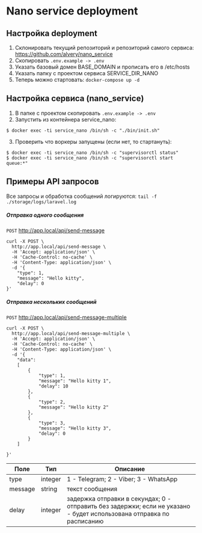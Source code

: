 # Nano service deployment


## Настройка deployment

1. Склонировать текущий репозиторий и репозиторий самого сервиса: https://github.com/alvery/nano_service
2. Скопировать `.env.example -> .env`
3. Указать базовый домен BASE_DOMAIN и прописать его в /etc/hosts
4. Указать папку с проектом сервиса SERVICE_DIR_NANO
5. Теперь можно стартовать: `docker-compose up -d`

## Настройка сервиса (nano_service)

1. В папке с проектом скопировать `.env.example -> .env`
2. Запустить из контейнера service_nano:

```
$ docker exec -ti service_nano /bin/sh -c "./bin/init.sh"

```

3. Проверить что воркеры запущены (если нет, то стартануть):

```
$ docker exec -ti service_nano /bin/sh -c "supervisorctl status"
$ docker exec -ti service_nano /bin/sh -c "supervisorctl start queue:*"
```

## Примеры API запросов

Все запросы и обработка сообщений логируются: `tail -f ./storage/logs/laravel.log`

##### Отправка одного сообщения
`POST`  http://app.local/api/send-message

```
curl -X POST \
  http://app.local/api/send-message \
  -H 'Accept: application/json' \
  -H 'Cache-Control: no-cache' \
  -H 'Content-Type: application/json' \
  -d '{
	"type": 1,
	"message": "Hello kitty",
	"delay": 0
}'
```



##### Отправка нескольких сообщений
`POST`  http://app.local/api/send-message-multiple

```
curl -X POST \
  http://app.local/api/send-message-multiple \
  -H 'Accept: application/json' \
  -H 'Cache-Control: no-cache' \
  -H 'Content-Type: application/json' \
  -d '{
	"data":
	[
		{
			"type": 1,
			"message": "Hello kitty 1",
			"delay": 10
		},
		{
			"type": 2,
			"message": "Hello kitty 2"
		},
		{
			"type": 3,
			"message": "Hello kitty 3",
			"delay": 0
		}
	]

}'
```

| Поле | Тип | Описание |
| ------ | ------ | ------ |
| type | integer | 1 - Telegram; 2 - Viber; 3 - WhatsApp |
| message | string | текст сообщения |
| delay | integer | задержка отправки в секундах; 0 - отправить без задержки; если не указано - будет использована отправка по расписанию |
